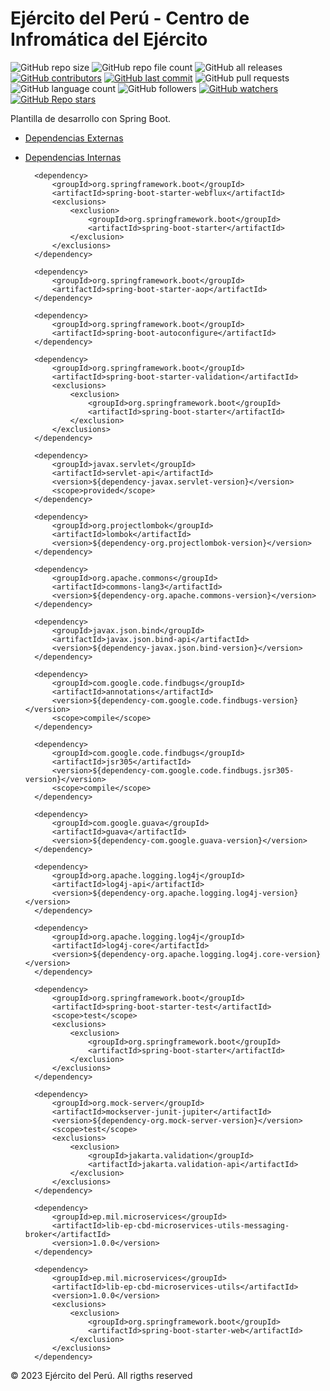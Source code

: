 # Ejército del Perú - Centro de Infromática del Ejército

![GitHub repo size](https://img.shields.io/github/repo-size/dbacilio88/api-ep-cbd-grade-microservice-reactive)
![GitHub repo file count](https://img.shields.io/github/directory-file-count/dbacilio88/api-ep-cbd-grade-microservice-reactive)
![GitHub all releases](https://img.shields.io/github/downloads/dbacilio88/api-ep-cbd-grade-microservice-reactive/total)
[![GitHub contributors](https://img.shields.io/github/contributors/dbacilio88/api-ep-cbd-grade-microservice-reactive)](https://github.com/dbacilio88/api-ep-cbd-grade-microservice-reactive/graphs/contributors)
[![GitHub last commit](https://img.shields.io/github/last-commit/dbacilio88/api-ep-cbd-grade-microservice-reactive?logoColor=success)](https://github.com/dbacilio88/api-ep-cbd-grade-microservice-reactive/graphs/commit-activity)
![GitHub pull requests](https://img.shields.io/github/issues-pr/dbacilio88/api-ep-cbd-grade-microservice-reactive?color=red)
![GitHub language count](https://img.shields.io/github/languages/count/dbacilio88/api-ep-cbd-grade-microservice-reactive)
![GitHub followers](https://img.shields.io/github/followers/dbacilio88?style=social)
[![GitHub watchers](https://img.shields.io/github/watchers/dbacilio88/api-ep-cbd-grade-microservice-reactive?style=social)](https://github.com/dbacilio88/api-ep-cbd-grade-microservice-reactive/watchers)
[![**GitHub Repo stars**](https://img.shields.io/github/stars/dbacilio88/api-ep-cbd-grade-microservice-reactive?style=social)](https://github.com/dbacilio88/api-ep-cbd-grade-microservice-reactive/stargazers)



Plantilla de desarrollo con Spring Boot.

* [Dependencias Externas](#external-dependencies)
* [Dependencias Internas](#internal-dependencies)


    <dependencies>

        <dependency>
            <groupId>org.springframework.boot</groupId>
            <artifactId>spring-boot-starter-webflux</artifactId>
            <exclusions>
                <exclusion>
                    <groupId>org.springframework.boot</groupId>
                    <artifactId>spring-boot-starter</artifactId>
                </exclusion>
            </exclusions>
        </dependency>

        <dependency>
            <groupId>org.springframework.boot</groupId>
            <artifactId>spring-boot-starter-aop</artifactId>
        </dependency>

        <dependency>
            <groupId>org.springframework.boot</groupId>
            <artifactId>spring-boot-autoconfigure</artifactId>
        </dependency>

        <dependency>
            <groupId>org.springframework.boot</groupId>
            <artifactId>spring-boot-starter-validation</artifactId>
            <exclusions>
                <exclusion>
                    <groupId>org.springframework.boot</groupId>
                    <artifactId>spring-boot-starter</artifactId>
                </exclusion>
            </exclusions>
        </dependency>

        <dependency>
            <groupId>javax.servlet</groupId>
            <artifactId>servlet-api</artifactId>
            <version>${dependency-javax.servlet-version}</version>
            <scope>provided</scope>
        </dependency>

        <dependency>
            <groupId>org.projectlombok</groupId>
            <artifactId>lombok</artifactId>
            <version>${dependency-org.projectlombok-version}</version>
        </dependency>

        <dependency>
            <groupId>org.apache.commons</groupId>
            <artifactId>commons-lang3</artifactId>
            <version>${dependency-org.apache.commons-version}</version>
        </dependency>

        <dependency>
            <groupId>javax.json.bind</groupId>
            <artifactId>javax.json.bind-api</artifactId>
            <version>${dependency-javax.json.bind-version}</version>
        </dependency>

        <dependency>
            <groupId>com.google.code.findbugs</groupId>
            <artifactId>annotations</artifactId>
            <version>${dependency-com.google.code.findbugs-version}</version>
            <scope>compile</scope>
        </dependency>

        <dependency>
            <groupId>com.google.code.findbugs</groupId>
            <artifactId>jsr305</artifactId>
            <version>${dependency-com.google.code.findbugs.jsr305-version}</version>
            <scope>compile</scope>
        </dependency>

        <dependency>
            <groupId>com.google.guava</groupId>
            <artifactId>guava</artifactId>
            <version>${dependency-com.google.guava-version}</version>
        </dependency>

        <dependency>
            <groupId>org.apache.logging.log4j</groupId>
            <artifactId>log4j-api</artifactId>
            <version>${dependency-org.apache.logging.log4j-version}</version>
        </dependency>

        <dependency>
            <groupId>org.apache.logging.log4j</groupId>
            <artifactId>log4j-core</artifactId>
            <version>${dependency-org.apache.logging.log4j.core-version}</version>
        </dependency>

        <dependency>
            <groupId>org.springframework.boot</groupId>
            <artifactId>spring-boot-starter-test</artifactId>
            <scope>test</scope>
            <exclusions>
                <exclusion>
                    <groupId>org.springframework.boot</groupId>
                    <artifactId>spring-boot-starter</artifactId>
                </exclusion>
            </exclusions>
        </dependency>

        <dependency>
            <groupId>org.mock-server</groupId>
            <artifactId>mockserver-junit-jupiter</artifactId>
            <version>${dependency-org.mock-server-version}</version>
            <scope>test</scope>
            <exclusions>
                <exclusion>
                    <groupId>jakarta.validation</groupId>
                    <artifactId>jakarta.validation-api</artifactId>
                </exclusion>
            </exclusions>
        </dependency>

    </dependencies>


    <dependencies>

        <dependency>
            <groupId>ep.mil.microservices</groupId>
            <artifactId>lib-ep-cbd-microservices-utils-messaging-broker</artifactId>
            <version>1.0.0</version>
        </dependency>

        <dependency>
            <groupId>ep.mil.microservices</groupId>
            <artifactId>lib-ep-cbd-microservices-utils</artifactId>
            <version>1.0.0</version>
            <exclusions>
                <exclusion>
                    <groupId>org.springframework.boot</groupId>
                    <artifactId>spring-boot-starter-web</artifactId>
                </exclusion>
            </exclusions>
        </dependency>

    </dependencies>

© 2023 Ejército del Perú. All rigths reserved